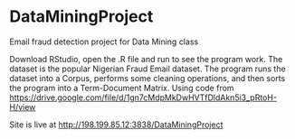 # DataMiningProject
Email fraud detection project for Data Mining class

Download RStudio, open the .R file and run to see the program work.
  The dataset is the popular Nigerian Fraud Email dataset. 
  The program runs the dataset into a Corpus, performs some cleaning operations,
  and then sorts the program into a Term-Document Matrix.
  Using code from https://drive.google.com/file/d/1gn7cMdpMkDwHVTfDldAkn5i3_pRtoH-H/view


Site is live at http://198.199.85.12:3838/DataMiningProject

